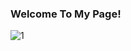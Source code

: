 ### **Welcome To My Page!**
![1](https://user-images.githubusercontent.com/118230041/203445925-f870804a-a0f6-488f-9e77-38d6464e791b.jpg)
